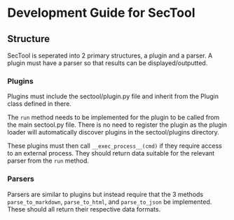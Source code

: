 # Development Guide for SecTool

## Structure

SecTool is seperated into 2 primary structures, a plugin and a parser. A plugin must have a parser
so that results can be displayed/outputted. 

### Plugins

Plugins must include the sectool/plugin.py file and inherit from the Plugin class defined in there.

The ```run``` method needs to be implemented for the plugin to be called from the main sectool.py
file. There is no need to register the plugin as the plugin loader will automatically discover
plugins in the sectool/plugins directory.

These plugins must then call ```__exec_process__(cmd)``` if they require access to an external
process. They should return data suitable for the relevant parser from the ```run``` method.


### Parsers

Parsers are similar to plugins but instead require that the 3 methods ```parse_to_markdown```, 
```parse_to_html```, and ```parse_to_json``` be implemented. These should all return their 
respective data formats.


